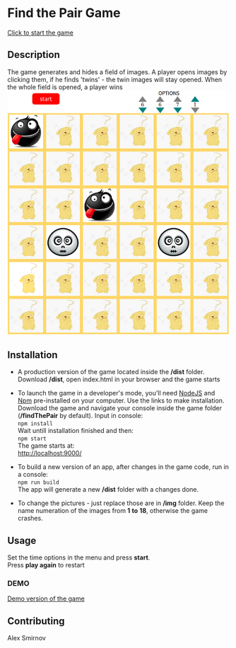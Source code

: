 # Find the Pair Game
[Click to start the game](https://wwwal2.github.io/findThePair/dist/)

## Description
The game generates and hides a field of images. A player opens images by clicking them, if he finds 'twins' - the twin images will stay opened. When the whole field is opened, a player wins
![](https://github.com/wwwal2/findThePair/blob/master/src/img/readme.png)

## Installation
* A production version of the game located inside the __/dist__ folder. Download __/dist__, open index.html in your browser and the game starts

* To launch the game in a developer's mode, you'll need [NodeJS](https://nodejs.org/en/download/) and [Npm](https://docs.npmjs.com/cli/install) pre-installed on your computer. Use the links to make installation.
Download the game and navigate your console inside the game folder (__/findThePair__ by default). Input in console:<br/>
`npm install`<br/>
Wait untill installation finished and then: <br/>
`npm start`<br/>
The game starts at:<br/>
[http://localhost:9000/](http://localhost:9000/)

* To build a new version of an app, after changes in the game code, run in a console:<br/>
`npm run build`<br/>
The app will generate a new __/dist__ folder with a changes done.

* To change the pictures - just replace those are in __/img__ folder. Keep the name numeration of the images from __1__ __to__ __18__, otherwise the game crashes.

## Usage
Set the time options in the menu and press __start__.<br/>
Press __play again__ to restart
### DEMO
[Demo version of the game](https://wwwal2.github.io/findThePair/dist/)
## Contributing
Alex Smirnov



